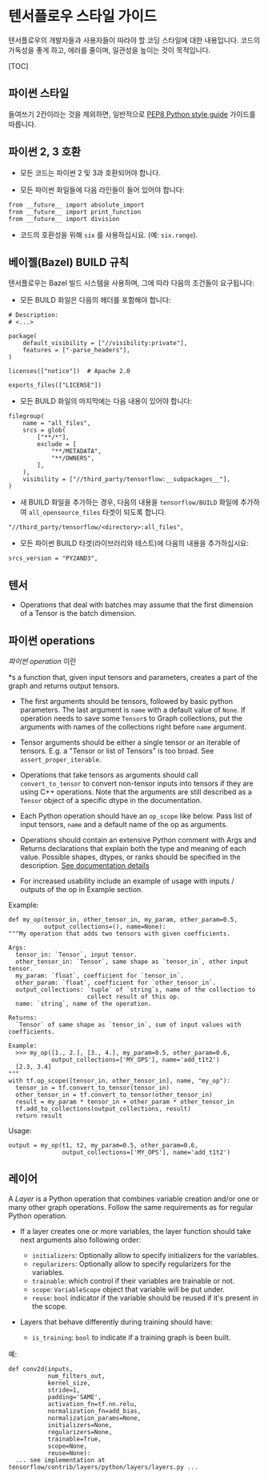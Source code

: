 # 텐서플로우 스타일 가이드

텐서플로우의 개발자들과 사용자들이 따라야 할 코딩 스타일에 대한 내용입니다. 코드의 가독성을 좋게 하고, 에러를 줄이며, 일관성을 높이는 것이 목적입니다.

[TOC]

## 파이썬 스타일

들여쓰기 2칸이라는 것을 제외하면, 일반적으로
[PEP8 Python style guide](https://www.python.org/dev/peps/pep-0008/) 가이드를 따릅니다.

## 파이썬 2, 3 호환

* 모든 코드는 파이썬 2 및 3과 호환되어야 합니다.

* 모든 파이썬 화일들에 다음 라인들이 들어 있어야 합니다:

```
from __future__ import absolute_import
from __future__ import print_function
from __future__ import division
```

* 코드의 호환성을 위해 `six` 를 사용하십시요. (예: `six.range`).


## 베이젤(Bazel) BUILD 규칙

텐서플로우는 Bazel 빌드 시스템을 사용하며, 그에 따라 다음의 조건들이 요구됩니다:

* 모든 BUILD 화일은 다음의 헤더를 포함해야 합니다:

```
# Description:
# <...>

package(
    default_visibility = ["//visibility:private"],
    features = ["-parse_headers"],
)

licenses(["notice"])  # Apache 2.0

exports_files(["LICENSE"])
```

* 모든 BUILD 화일의 마지막에는 다음 내용이 있어야 합니다:

```
filegroup(
    name = "all_files",
    srcs = glob(
        ["**/*"],
        exclude = [
            "**/METADATA",
            "**/OWNERS",
        ],
    ),
    visibility = ["//third_party/tensorflow:__subpackages__"],
)
```

* 새 BUILD 화일을 추가하는 경우, 다음의 내용을 `tensorflow/BUILD` 화일에 추가하여 `all_opensource_files` 타겟이 되도록 합니다.

```
"//third_party/tensorflow/<directory>:all_files",
```

* 모든 파이썬 BUILD 타겟(라이브러리와 테스트)에 다음의 내용을 추가하십시요:

```
srcs_version = "PY2AND3",
```


## 텐서

* Operations that deal with batches may assume that the first dimension of a Tensor is the batch dimension.


## 파이썬 operations

*파이썬 operation* 이란

*s a function that, given input tensors and parameters,
creates a part of the graph and returns output tensors.

* The first arguments should be tensors, followed by basic python parameters.
 The last argument is `name` with a default value of `None`.
 If operation needs to save some `Tensor`s to Graph collections,
 put the arguments with names of the collections right before `name` argument.

* Tensor arguments should be either a single tensor or an iterable of tensors.
  E.g. a "Tensor or list of Tensors" is too broad. See `assert_proper_iterable`.

* Operations that take tensors as arguments should call `convert_to_tensor`
 to convert non-tensor inputs into tensors if they are using C++ operations.
 Note that the arguments are still described as a `Tensor` object
 of a specific dtype in the documentation.

* Each Python operation should have an `op_scope` like below.
 Pass list of input tensors, `name` and a default name of the op as arguments.

* Operations should contain an extensive Python comment with Args and Returns
 declarations that explain both the type and meaning of each value. Possible
 shapes, dtypes, or ranks should be specified in the description.
 [See documentation details](documentation/index.md)

* For increased usability include an example of usage with inputs / outputs
 of the op in Example section.

Example:

    def my_op(tensor_in, other_tensor_in, my_param, other_param=0.5,
              output_collections=(), name=None):
    """My operation that adds two tensors with given coefficients.

    Args:
      tensor_in: `Tensor`, input tensor.
      other_tensor_in: `Tensor`, same shape as `tensor_in`, other input tensor.
      my_param: `float`, coefficient for `tensor_in`.
      other_param: `float`, coefficient for `other_tensor_in`.
      output_collections: `tuple` of `string`s, name of the collection to
                          collect result of this op.
      name: `string`, name of the operation.

    Returns:
      `Tensor` of same shape as `tensor_in`, sum of input values with coefficients.

    Example:
      >>> my_op([1., 2.], [3., 4.], my_param=0.5, other_param=0.6,
                output_collections=['MY_OPS'], name='add_t1t2')
      [2.3, 3.4]
    """
    with tf.op_scope([tensor_in, other_tensor_in], name, "my_op"):
      tensor_in = tf.convert_to_tensor(tensor_in)
      other_tensor_in = tf.convert_to_tensor(other_tensor_in)
      result = my_param * tensor_in + other_param * other_tensor_in
      tf.add_to_collections(output_collections, result)
      return result

Usage:

    output = my_op(t1, t2, my_param=0.5, other_param=0.6,
                   output_collections=['MY_OPS'], name='add_t1t2')


## 레이어

A *Layer* is a Python operation that combines variable creation and/or one or many
other graph operations. Follow the same requirements as for regular Python
operation.

* If a layer creates one or more variables, the layer function
 should take next arguments also following order:
  - `initializers`: Optionally allow to specify initializers for the variables.
  - `regularizers`: Optionally allow to specify regularizers for the variables.
  - `trainable`: which control if their variables are trainable or not.
  - `scope`: `VariableScope` object that variable will be put under.
  - `reuse`: `bool` indicator if the variable should be reused if
             it's present in the scope.

* Layers that behave differently during training should have:
  - `is_training`: `bool` to indicate if a training graph is been built.


예:

    def conv2d(inputs,
               num_filters_out,
               kernel_size,
               stride=1,
               padding='SAME',
               activation_fn=tf.nn.relu,
               normalization_fn=add_bias,
               normalization_params=None,
               initializers=None,
               regularizers=None,
               trainable=True,
               scope=None,
               reuse=None):
      ... see implementation at tensorflow/contrib/layers/python/layers/layers.py ...

